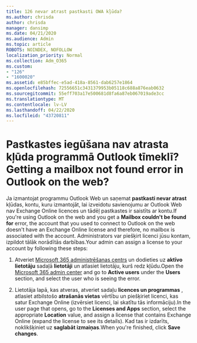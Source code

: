 ```yaml
---
title: 126 nevar atrast pastkasti OWA kļūda?
ms.author: chrisda
author: chrisda
manager: dansimp
ms.date: 04/21/2020
ms.audience: Admin
ms.topic: article
ROBOTS: NOINDEX, NOFOLLOW
localization_priority: Normal
ms.collection: Adm_O365
ms.custom:
- "126"
- "1600020"
ms.assetid: e85bffec-e5ad-418a-8561-dab6257e1864
ms.openlocfilehash: 72556651c3431379953b05118c688a876eab0632
ms.sourcegitcommit: 55eff703a17e500681d8fa6a87eb067019ade3cc
ms.translationtype: MT
ms.contentlocale: lv-LV
ms.lasthandoff: 04/22/2020
ms.locfileid: "43720811"
---
```

# <a name="getting-a-mailbox-not-found-error-in-outlook-on-the-web"></a><span data-ttu-id="c932b-102">Pastkastes iegūšana nav atrasta kļūda programmā Outlook tīmeklī?</span><span class="sxs-lookup"><span data-stu-id="c932b-102">Getting a mailbox not found error in Outlook on the web?</span></span>

<span data-ttu-id="c932b-103">Ja izmantojat programmu Outlook Web un saņemat **pastkasti nevar atrast** kļūdas, kontu, kuru izmantojāt, lai izveidotu savienojumu ar Outlook Web nav Exchange Online licences un tādēļ pastkastes ir saistīts ar kontu.</span><span class="sxs-lookup"><span data-stu-id="c932b-103">If you're using Outlook on the web and you get a **Mailbox couldn't be found for** error, the account that you used to connect to Outlook on the web doesn't have an Exchange Online license and therefore, no mailbox is associated with the account.</span></span> <span data-ttu-id="c932b-104">Administrators var piešķirt licenci jūsu kontam, izpildot tālāk norādītās darbības.</span><span class="sxs-lookup"><span data-stu-id="c932b-104">Your admin can assign a license to your account by following these steps:</span></span>

1. <span data-ttu-id="c932b-105">Atveriet [Microsoft 365 administrēšanas centrs](https://portal.office.com/adminportal/home#/homepage) un dodieties uz **aktīvo lietotāju** sadaļā **lietotāji** un atlasiet lietotāju, kurš redz kļūdu.</span><span class="sxs-lookup"><span data-stu-id="c932b-105">Open the [Microsoft 365 admin center](https://portal.office.com/adminportal/home#/homepage) and go to **Active users** under the **Users** section, and select the user who is seeing the error.</span></span>

2. <span data-ttu-id="c932b-106">Lietotāja lapā, kas atveras, atveriet sadaļu **licences un programmas** , atlasiet atbilstošo **atrašanās vietas** vērtību un piešķiriet licenci, kas satur Exchange Online (izvērsiet licenci, lai skatītu tās informāciju).</span><span class="sxs-lookup"><span data-stu-id="c932b-106">In the user page that opens, go to the **Licenses and Apps** section, select the appropriate **Location** value, and assign a license that contains Exchange Online (expand the license to see its details).</span></span> <span data-ttu-id="c932b-107">Kad tas ir izdarīts, noklikšķiniet uz **saglabāt izmaiņas**.</span><span class="sxs-lookup"><span data-stu-id="c932b-107">When you're finished, click **Save changes**.</span></span>
